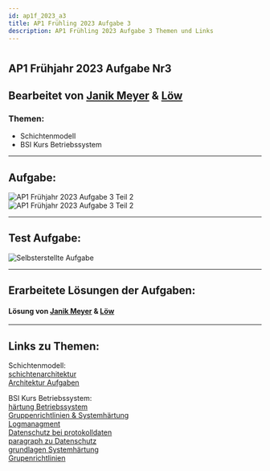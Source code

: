 ```yaml
---
id: ap1f_2023_a3
title: AP1 Frühling 2023 Aufgabe 3
description: AP1 Frühling 2023 Aufgabe 3 Themen und Links
---
```

#
## AP1 Frühjahr 2023 Aufgabe Nr3

## Bearbeitet von [Janik Meyer](../AP1/2023/ap1f_2023/solution/solution_Nr3.md) & [Löw](../AP1/2023/ap1f_2023/solution/solution_Nr3.md)

### Themen:

* Schichtenmodell
* BSI Kurs Betriebssystem

----

## Aufgabe:

![AP1 Frühjahr 2023 Aufgabe 3 Teil 2](/img/AP1_2023_Frühjahr-5.jpg)  
![AP1 Frühjahr 2023 Aufgabe 3 Teil 2](/img/AP1_2023_Frühjahr-6.jpg)  

----

## Test Aufgabe:

![Selbsterstellte Aufgabe](/img/Aufgabe%20Gruppe%20Holldack%20Frühjahr%202023%20Nr3-1.jpg)  

----

## Erarbeitete Lösungen der Aufgaben:

#### Lösung von [Janik Meyer](../AP1/2023/ap1f_2023/solution/solution_Nr3.md) & [Löw](../AP1/2023/ap1f_2023/solution/solution_Nr3.md)

----

## Links zu Themen:

Schichtenmodell:  
[schichtenarchitektur](https://de.wikipedia.org/wiki/Schichtenarchitektur)  
[Architektur Aufgaben](https://www.elektronik-kompendium.de/sites/com/1309111.htm)  

BSI Kurs Betriebssystem:  
[härtung Betriebssystem](https://de.wikipedia.org/wiki/H%C3%A4rten_(Computer))  
[Gruppenrichtlinien & Systemhärtung](https://www.fb-pro.com/gruppenrichtlinien-vs-systemhaertung/)  
[Logmanagment](https://entwickler.de/security/zentralisiertes-logmanagement)  
[Datenschutz bei protokolldaten](https://www.datenschutzexperte.de/blog/protokolldaten-datenschutz)  
[paragraph zu Datenschutz](https://dsgvo-gesetz.de/bdsg/76-bdsg/)  
[grundlagen Systemhärtung](https://www.fb-pro.com/was-ist-systemhaertung-welche-massnahmen-gibt-es/#Haertung_von_Systemen_Wichtige_grundlegende_Massnahmen)  
[Grupenrichtlinien](https://docs.software-univention.de/ucsschool-manual/5.0/de/exam-mode/examples-gpos.html)  
